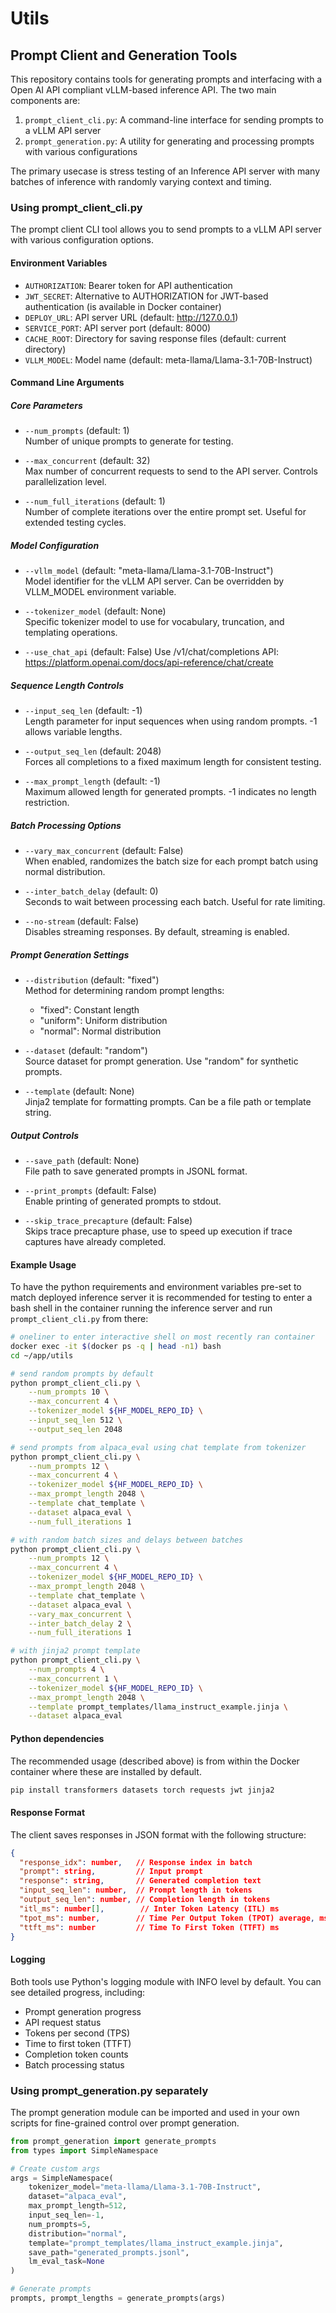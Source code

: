 # Utils


## Prompt Client and Generation Tools

This repository contains tools for generating prompts and interfacing with a Open AI API compliant vLLM-based inference API. The two main components are:

1. `prompt_client_cli.py`: A command-line interface for sending prompts to a vLLM API server
2. `prompt_generation.py`: A utility for generating and processing prompts with various configurations

The primary usecase is stress testing of an Inference API server with many batches of inference with randomly varying context and timing.

### Using prompt_client_cli.py

The prompt client CLI tool allows you to send prompts to a vLLM API server with various configuration options.

#### Environment Variables

- `AUTHORIZATION`: Bearer token for API authentication
- `JWT_SECRET`: Alternative to AUTHORIZATION for JWT-based authentication (is available in Docker container)
- `DEPLOY_URL`: API server URL (default: http://127.0.0.1)
- `SERVICE_PORT`: API server port (default: 8000)
- `CACHE_ROOT`: Directory for saving response files (default: current directory)
- `VLLM_MODEL`: Model name (default: meta-llama/Llama-3.1-70B-Instruct)

#### Command Line Arguments

##### Core Parameters

- `--num_prompts` (default: 1)  
  Number of unique prompts to generate for testing.

- `--max_concurrent` (default: 32)  
  Max number of concurrent requests to send to the API server. Controls parallelization level.

- `--num_full_iterations` (default: 1)  
  Number of complete iterations over the entire prompt set. Useful for extended testing cycles.

##### Model Configuration

- `--vllm_model` (default: "meta-llama/Llama-3.1-70B-Instruct")  
  Model identifier for the vLLM API server. Can be overridden by VLLM_MODEL environment variable.

- `--tokenizer_model` (default: None)  
  Specific tokenizer model to use for vocabulary, truncation, and templating operations.

- `--use_chat_api` (default: False)
  Use /v1/chat/completions API: https://platform.openai.com/docs/api-reference/chat/create

##### Sequence Length Controls

- `--input_seq_len` (default: -1)  
  Length parameter for input sequences when using random prompts. -1 allows variable lengths.

- `--output_seq_len` (default: 2048)  
  Forces all completions to a fixed maximum length for consistent testing.

- `--max_prompt_length` (default: -1)  
  Maximum allowed length for generated prompts. -1 indicates no length restriction.

##### Batch Processing Options

- `--vary_max_concurrent` (default: False)  
  When enabled, randomizes the batch size for each prompt batch using normal distribution.

- `--inter_batch_delay` (default: 0)  
  Seconds to wait between processing each batch. Useful for rate limiting.

- `--no-stream` (default: False)  
  Disables streaming responses. By default, streaming is enabled.

##### Prompt Generation Settings

- `--distribution` (default: "fixed")  
  Method for determining random prompt lengths:
  - "fixed": Constant length
  - "uniform": Uniform distribution
  - "normal": Normal distribution

- `--dataset` (default: "random")  
  Source dataset for prompt generation. Use "random" for synthetic prompts.

- `--template` (default: None)  
  Jinja2 template for formatting prompts. Can be a file path or template string.

##### Output Controls

- `--save_path` (default: None)  
  File path to save generated prompts in JSONL format.

- `--print_prompts` (default: False)  
  Enable printing of generated prompts to stdout.

- `--skip_trace_precapture` (default: False)  
  Skips trace precapture phase, use to speed up execution if trace captures have already completed.

#### Example Usage

To have the python requirements and environment variables pre-set to match deployed inference server
it is recommended for testing to enter a bash shell in the container running the inference server
and run `prompt_client_cli.py` from there:

```bash
# oneliner to enter interactive shell on most recently ran container
docker exec -it $(docker ps -q | head -n1) bash
cd ~/app/utils

# send random prompts by default
python prompt_client_cli.py \
    --num_prompts 10 \
    --max_concurrent 4 \
    --tokenizer_model ${HF_MODEL_REPO_ID} \
    --input_seq_len 512 \
    --output_seq_len 2048

# send prompts from alpaca_eval using chat template from tokenizer
python prompt_client_cli.py \
    --num_prompts 12 \
    --max_concurrent 4 \
    --tokenizer_model ${HF_MODEL_REPO_ID} \
    --max_prompt_length 2048 \
    --template chat_template \
    --dataset alpaca_eval \
    --num_full_iterations 1

# with random batch sizes and delays between batches
python prompt_client_cli.py \
    --num_prompts 12 \
    --max_concurrent 4 \
    --tokenizer_model ${HF_MODEL_REPO_ID} \
    --max_prompt_length 2048 \
    --template chat_template \
    --dataset alpaca_eval \
    --vary_max_concurrent \
    --inter_batch_delay 2 \
    --num_full_iterations 1

# with jinja2 prompt template
python prompt_client_cli.py \
    --num_prompts 4 \
    --max_concurrent 1 \
    --tokenizer_model ${HF_MODEL_REPO_ID} \
    --max_prompt_length 2048 \
    --template prompt_templates/llama_instruct_example.jinja \
    --dataset alpaca_eval
```

#### Python dependencies

The recommended usage (described above) is from within the Docker container where these are installed by default.

```bash
pip install transformers datasets torch requests jwt jinja2
```

#### Response Format

The client saves responses in JSON format with the following structure:

```json
{
  "response_idx": number,   // Response index in batch
  "prompt": string,         // Input prompt
  "response": string,       // Generated completion text
  "input_seq_len": number,  // Prompt length in tokens
  "output_seq_len": number, // Completion length in tokens
  "itl_ms": number[],        // Inter Token Latency (ITL) ms
  "tpot_ms": number,        // Time Per Output Token (TPOT) average, ms 
  "ttft_ms": number         // Time To First Token (TTFT) ms
}
```

#### Logging

Both tools use Python's logging module with INFO level by default. You can see detailed progress, including:
- Prompt generation progress
- API request status
- Tokens per second (TPS)
- Time to first token (TTFT)
- Completion token counts
- Batch processing status

### Using prompt_generation.py separately

The prompt generation module can be imported and used in your own scripts for fine-grained control over prompt generation.

```python
from prompt_generation import generate_prompts
from types import SimpleNamespace

# Create custom args
args = SimpleNamespace(
    tokenizer_model="meta-llama/Llama-3.1-70B-Instruct",
    dataset="alpaca_eval",
    max_prompt_length=512,
    input_seq_len=-1,
    num_prompts=5,
    distribution="normal",
    template="prompt_templates/llama_instruct_example.jinja",
    save_path="generated_prompts.jsonl",
    lm_eval_task=None
)

# Generate prompts
prompts, prompt_lengths = generate_prompts(args)
```

